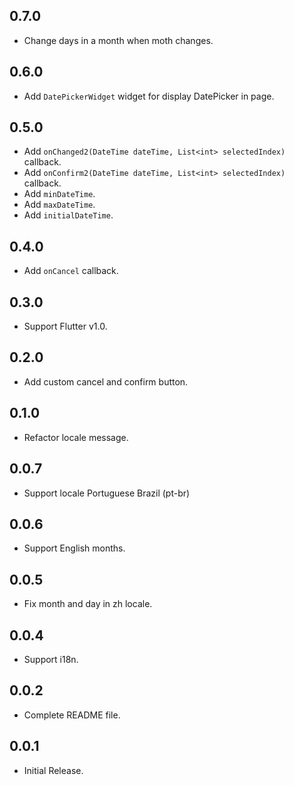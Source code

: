 ## 0.7.0

- Change days in a month when moth changes.

## 0.6.0

- Add `DatePickerWidget` widget for display DatePicker in page.

## 0.5.0

- Add `onChanged2(DateTime dateTime, List<int> selectedIndex)` callback.
- Add `onConfirm2(DateTime dateTime, List<int> selectedIndex)` callback.
- Add `minDateTime`.
- Add `maxDateTime`.
- Add `initialDateTime`.

## 0.4.0

- Add `onCancel` callback.

## 0.3.0

- Support Flutter v1.0.

## 0.2.0

- Add custom cancel and confirm button.

## 0.1.0

- Refactor locale message.

## 0.0.7

- Support locale Portuguese Brazil (pt-br)

## 0.0.6

- Support English months.

## 0.0.5

- Fix month and day in zh locale.

## 0.0.4

- Support i18n.

## 0.0.2

- Complete README file.

## 0.0.1

- Initial Release.
